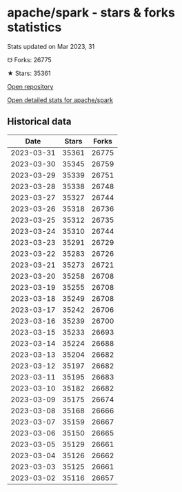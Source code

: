 # apache/spark - stars & forks statistics

Stats updated on Mar 2023, 31

☋ Forks: 26775

★ Stars: 35361

[Open repository](https://github.com/apache/spark)

[Open detailed stats for apache/spark](https://reviewgithub.com/rep/apache/spark)

## Historical data
| Date | Stars | Forks |
|------|-------|-------|
| 2023-03-31 | 35361 | 26775 | 
| 2023-03-30 | 35345 | 26759 | 
| 2023-03-29 | 35339 | 26751 | 
| 2023-03-28 | 35338 | 26748 | 
| 2023-03-27 | 35327 | 26744 | 
| 2023-03-26 | 35318 | 26736 | 
| 2023-03-25 | 35312 | 26735 | 
| 2023-03-24 | 35310 | 26744 | 
| 2023-03-23 | 35291 | 26729 | 
| 2023-03-22 | 35283 | 26726 | 
| 2023-03-21 | 35273 | 26721 | 
| 2023-03-20 | 35258 | 26708 | 
| 2023-03-19 | 35255 | 26708 | 
| 2023-03-18 | 35249 | 26708 | 
| 2023-03-17 | 35242 | 26706 | 
| 2023-03-16 | 35239 | 26700 | 
| 2023-03-15 | 35233 | 26693 | 
| 2023-03-14 | 35224 | 26688 | 
| 2023-03-13 | 35204 | 26682 | 
| 2023-03-12 | 35197 | 26682 | 
| 2023-03-11 | 35195 | 26683 | 
| 2023-03-10 | 35182 | 26682 | 
| 2023-03-09 | 35175 | 26674 | 
| 2023-03-08 | 35168 | 26666 | 
| 2023-03-07 | 35159 | 26667 | 
| 2023-03-06 | 35150 | 26665 | 
| 2023-03-05 | 35129 | 26661 | 
| 2023-03-04 | 35126 | 26662 | 
| 2023-03-03 | 35125 | 26661 | 
| 2023-03-02 | 35116 | 26657 | 

